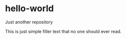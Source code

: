 # hello-world
Just another repository

This is just simple filler text that no one should ever read.
